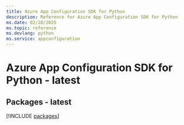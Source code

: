 ```yaml
---
title: Azure App Configuration SDK for Python
description: Reference for Azure App Configuration SDK for Python
ms.date: 02/28/2025
ms.topic: reference
ms.devlang: python
ms.service: appconfiguration
---
```

# Azure App Configuration SDK for Python - latest
## Packages - latest
[!INCLUDE [packages](app-configuration-index.md)]